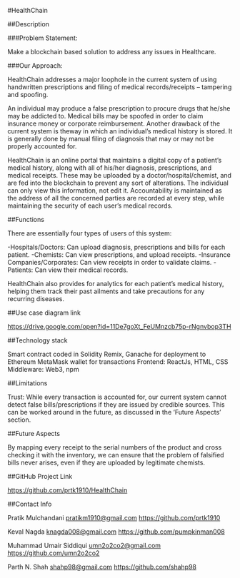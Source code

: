 #HealthChain


##Description


###Problem Statement:

Make a blockchain based solution to address any issues in Healthcare.

###Our Approach:

HealthChain addresses a major loophole in the current system of using handwritten prescriptions and filing of medical records/receipts – tampering and spoofing.

An individual may produce a false prescription to procure drugs that he/she may be addicted to. Medical bills may be spoofed in order to claim insurance money or corporate reimbursement. Another drawback of the current system is theway in which an individual’s medical history is stored. It is generally done  by manual filing of diagnosis that may or may not be properly accounted for.

HealthChain is an online portal that maintains a digital copy of a patient’s medical history, along with all of his/her diagnosis, prescriptions, and medical receipts. These may be uploaded by a doctor/hospital/chemist, and are fed into the blockchain to prevent any sort of alterations. The individual can only view this information, not edit it. Accountability is maintained as the address of all the concerned parties are recorded at every step, while maintaining the security of each user’s medical records.


##Functions

There are essentially four types of users of this system:

-Hospitals/Doctors: Can upload diagnosis, prescriptions and bills for each patient.
-Chemists: Can view prescriptions, and upload receipts.
-Insurance Companies/Corporates: Can view receipts in order to validate claims.
-Patients: Can view their medical records.

HealthChain also provides for analytics  for each patient’s medical history, helping them track their past ailments and take precautions for any recurring diseases.


##Use case diagram link

https://drive.google.com/open?id=11De7goXt_FeUMnzcb75p-rNgnvbop3TH


##Technology stack

Smart contract coded in Solidity
Remix, Ganache for deployment to Ethereum
MetaMask wallet for transactions
Frontend: ReactJs, HTML, CSS
Middleware: Web3, npm


##Limitations

Trust: While every transaction is accounted for, our current system cannot detect false bills/prescriptions if they are issued by credible sources. This can be worked around in the future, as discussed in the ‘Future Aspects’ section.


##Future Aspects

By mapping every receipt to the serial numbers of the product and cross checking it with the inventory, we can ensure that the problem of falsified bills never arises, even if they are uploaded by legitimate chemists.


##GitHub Project Link

https://github.com/prtk1910/HealthChain


##Contact Info

Pratik Mulchandani
pratikm1910@gmail.com
https://github.com/prtk1910

Keval Nagda
knagda008@gmail.com
https://github.com/pumpkinman008

Muhammad Umair Siddiqui
umn2o2co2@gmail.com
https://github.com/umn2o2co2

Parth N. Shah
shahp98@gmail.com
https://github.com/shahp98
